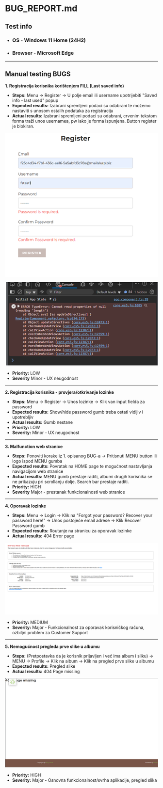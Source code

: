 # BUG_REPORT.md

## Test info

- ### OS - Windows 11 Home (24H2)
- ### Browser - Microsoft Edge

---

## Manual testing BUGS

**1. Registracija korisnika korištenjem FILL (Last saved info)**

- **Steps:** Menu -> Register -> U polje email ili username upotrijebiti "Saved info - last used" popup
- **Expected results:** Izabrani spremljeni podaci su odabrani te možemo nastaviti s unosom ostalih podataka za registraciju
- **Actual results:** Izabrani spremljeni podaci su odabrani, crvenim tekstom forma traži unos usernamea, pw iako je forma ispunjena. Button register je blokiran.

![alt text](Images/bug1.png)

![alt text](Images/bug1.1.png)

- **Priority:** LOW
- **Severity** Minor - UX neugodnost

---

**2. Registracija korisnika - provjera/otkrivanje lozinke**

- **Steps:** Menu -> Register -> Unos lozinke -> Klik van input fielda za password
- **Expected results:** Show/hide password gumb treba ostati vidljiv i upotrebljiv
- **Actual results:** Gumb nestane
- **Priority:** LOW
- **Severity:** Minor - UX neugodnost

---

**3. Malfunction web stranice**

- **Steps:** Ponoviti korake iz 1. opisanog BUG-a -> Pritisnuti MENU button ili logo ispod MENU gumba
- **Expected results:** Povratak na HOME page te mogućnost nastavljanja navigacijom web stranice
- **Actual results:** MENU gumb prestaje raditi, albumi drugih korisnika se ne prikazuju pri scrollanju dolje. Search bar prestaje raditi.
- **Priority:** HIGH
- **Severity** Major - prestanak funkcionalnosti web stranice

---

**4. Oporavak lozinke**

- **Steps:** Menu -> Login -> Klik na "Forgot your password? Recover your password here!" -> Unos postojeće email adrese -> Klik Recover Password gumb
- **Expected results:** Routanje na stranicu za oporavak lozinke
- **Actual results:** 404 Error page

![Alt Text](Images/bug4.png)

- **Priority:** MEDIUM
- **Severity:** Major - Funkcionalnost za oporavak korisničkog računa, ozbiljni problem za Customer Support

---

**5. Nemogućnost pregleda prve slike u albumu**

- **Steps:** (Pretpostavka da je korisnik prijavljen i već ima album i sliku) -> MENU -> Profile -> Klik na album -> Klik na pregled prve slike u albumu
- **Expected results:** Pregled slike
- **Actual results:** 404 Page missing

![Alt Text](Images/bug5.png)

- **Priority:** HIGH
- **Severity:** Major - Osnovna funkcionalnost/svrha aplikacije, pregled slika
